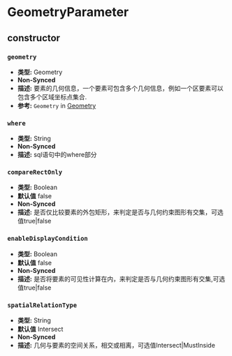 # GeometryParameter

## constructor

### `geometry`

- **类型:** Geometry
- **Non-Synced**
- **描述:** 要素的几何信息，一个要素可包含多个几何信息，例如一个区要素可以包含多个区域坐标点集合.
- **参考:** `Geometry` in [Geometry](/zh/api/Util/geomtry/Geometry.md)

### `where`

- **类型:** String
- **Non-Synced**
- **描述:** sql语句中的where部分


### `compareRectOnly`

- **类型:** Boolean
- **默认值** false
- **Non-Synced**
- **描述:** 是否仅比较要素的外包矩形，来判定是否与几何约束图形有交集，可选值true|false

### `enableDisplayCondition`

- **类型:** Boolean
- **默认值** false
- **Non-Synced**
- **描述:** 是否将要素的可见性计算在内，来判定是否与几何约束图形有交集,可选值true|false

### `spatialRelationType`

- **类型:** String
- **默认值** Intersect
- **Non-Synced**
- **描述:** 几何与要素的空间关系，相交或相离，可选值Intersect|MustInside

